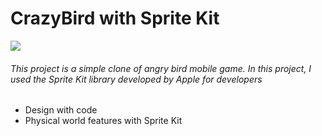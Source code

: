 # CrazyBird with Sprite Kit
![](https://static.chief.io/media/products/firebase_logo.png)
###### This project is a simple clone of angry bird mobile game. In this project, I used the Sprite Kit library developed by Apple for developers

- Design with code
- Physical world features with Sprite Kit
